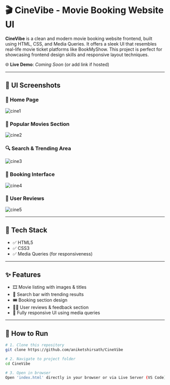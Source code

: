 # 🎬 CineVibe - Movie Booking Website UI

**CineVibe** is a clean and modern movie booking website frontend, built using HTML, CSS, and Media Queries. It offers a sleek UI that resembles real-life movie ticket platforms like BookMyShow. This project is perfect for showcasing frontend design skills and responsive layout techniques.

🌐 **Live Demo**: _Coming Soon_ (or add link if hosted)

---

## 📸 UI Screenshots

### 🎥 Home Page  
![cine1](https://github.com/user-attachments/assets/a0d25add-378a-42b1-a20f-3fe7bbe4552c)

### 🍿 Popular Movies Section  
![cine2](https://github.com/user-attachments/assets/9220ec89-cd06-458f-8ccd-fc0435dcf046)

### 🔍 Search & Trending Area  
![cine3](https://github.com/user-attachments/assets/61970b38-6ce2-40ca-b317-91e1cd81e40a)

### 🎫 Booking Interface  
![cine4](https://github.com/user-attachments/assets/6590e754-690f-42cb-b842-88f417da73be)

### 🌟 User Reviews  
![cine5](https://github.com/user-attachments/assets/88385300-1fc6-4b96-83e3-dec6b726945b)

---

## 🧰 Tech Stack

- ✅ HTML5
- ✅ CSS3
- ✅ Media Queries (for responsiveness)

---

## ✨ Features

- 🎞️ Movie listing with images & titles
- 🔎 Search bar with trending results
- 🎟️ Booking section design
- 🧑‍💬 User reviews & feedback section
- 📱 Fully responsive UI using media queries

---

## 🚀 How to Run

```bash
# 1. Clone this repository
git clone https://github.com/aniketshirsath/CineVibe

# 2. Navigate to project folder
cd CineVibe

# 3. Open in browser
Open 'index.html' directly in your browser or via Live Server (VS Code)
